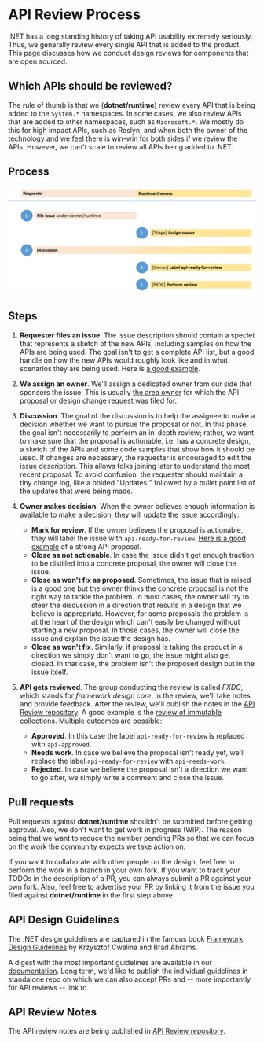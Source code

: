 # API Review Process

.NET has a long standing history of taking API usability extremely seriously. Thus, we generally review every single API that is added to the product. This page discusses how we conduct design reviews for components that are open sourced.

## Which APIs should be reviewed?

The rule of thumb is that we (**dotnet/runtime**) review every API that is being added to the `System.*` namespaces. In some cases, we also review APIs that are added to other namespaces, such as `Microsoft.*`. We mostly do this for high impact APIs, such as Roslyn, and when both the owner of the technology and we feel there is win-win for both sides if we review the APIs. However, we can't scale to review all APIs being added to .NET.

## Process

![API Review Process](api-review-process.png)

## Steps

1. **Requester files an issue**. The issue description should contain a speclet that represents a sketch of the new APIs, including samples on how the APIs are being used. The goal isn't to get a complete API list, but a good handle on how the new APIs would roughly look like and in what scenarios they are being used. Here is [a good example](https://github.com/dotnet/corefx/issues/271).

2. **We assign an owner**. We'll assign a dedicated owner from our side that
sponsors the issue. This is usually [the area owner](issue-guide.md#areas) for which the API proposal or design change request was filed for.

3. **Discussion**. The goal of the discussion is to help the assignee to make a
decision whether we want to pursue the proposal or not. In this phase, the goal
isn't necessarily to perform an in-depth review; rather, we want to make sure
that the proposal is actionable, i.e. has a concrete design, a sketch of the
APIs and some code samples that show how it should be used. If changes are necessary, the requester is encouraged to edit the issue description. This allows folks joining later to understand the most recent proposal. To avoid confusion, the requester should maintain a tiny change log, like a bolded "Updates:" followed by a bullet point list of the updates that were being made.

4. **Owner makes decision**. When the owner believes enough information is available to make a decision, they will update the issue accordingly:

    * **Mark for review**. If the owner believes the proposal is actionable, they will label the issue with `api-ready-for-review`. [Here is a good example](https://github.com/dotnet/runtime/issues/15725) of a strong API proposal.
    * **Close as not actionable**. In case the issue didn't get enough traction to be distilled into a concrete proposal, the owner will close the issue.
    * **Close as won't fix as proposed**. Sometimes, the issue that is raised is a good one but the owner thinks the concrete proposal is not the right way to tackle the problem. In most cases, the owner will try to steer the discussion in a direction that results in a design that we believe is appropriate. However, for some proposals the problem is at the heart of the design which can't easily be changed without starting a new proposal. In those cases, the owner will close the issue and explain the issue the design has.
    * **Close as won't fix**. Similarly, if proposal is taking the product in a direction we simply don't want to go, the issue might also get closed. In that case, the problem isn't the proposed design but in the issue itself.

5. **API gets reviewed**. The group conducting the review is called *FXDC*, which stands for *framework design core*. In the review, we'll take notes and provide feedback. After the review, we'll publish the notes in the [API Review repository](https://github.com/dotnet/apireviews). A good example is the [review of immutable collections](https://github.com/dotnet/apireviews/tree/master/2015/01-07-immutable). Multiple outcomes are possible:

    * **Approved**. In this case the label `api-ready-for-review` is replaced
    with `api-approved`.
    * **Needs work**. In case we believe the proposal isn't ready yet, we'll
    replace the label `api-ready-for-review` with `api-needs-work`.
    * **Rejected**. In case we believe the proposal isn't a direction we want to go after, we simply write a comment and close the issue.

## Pull requests

Pull requests against **dotnet/runtime** shouldn't be submitted before getting approval. Also, we don't want to get work in progress (WIP). The reason being that we want to reduce the number pending PRs so that we can focus on the work the community expects we take action on.

If you want to collaborate with other people on the design, feel free to perform the work in a branch in your own fork. If you want to track your TODOs in the description of a PR, you can always submit a PR against your own fork. Also, feel free to advertise your PR by linking it from the issue you filed against **dotnet/runtime** in the first step above.

## API Design Guidelines

The .NET design guidelines are captured in the famous book [Framework Design Guidelines](http://amazon.com/dp/0321545613) by Krzysztof Cwalina and Brad Abrams.

A digest with the most important guidelines are available in our [documentation](../coding-guidelines/framework-design-guidelines-digest.md). Long term, we'd like to publish the individual guidelines in standalone repo on which we can also accept PRs and -- more importantly for API reviews -- link to.

## API Review Notes

The API review notes are being published in [API Review repository](https://github.com/dotnet/apireviews).
